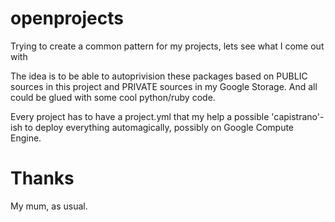 openprojects
============

Trying to create a common pattern for my projects, lets see what I come out with


The idea is to be able to autoprivision these packages based on PUBLIC sources 
in this project and PRIVATE sources in my Google Storage.
And all could be glued with some cool python/ruby code.

Every project has to have a project.yml that my help a possible 'capistrano'-ish
to deploy everything automagically, possibly on Google Compute Engine.

Thanks
======

My mum, as usual.